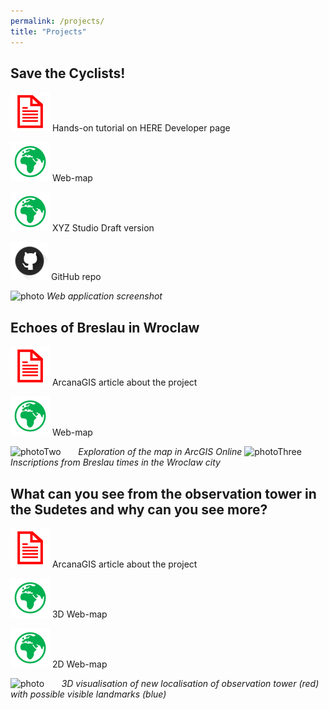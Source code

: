 ```yaml
---
permalink: /projects/
title: "Projects"
---
```

## Save the Cyclists!


[![publication](/icons/documentIconRed.png)](https://developer.here.com/blog/helping-cyclists-stay-safe-here-studio?_lrsc=13d8722c-a051-46a5-ba3f-cc20e5148d03&cid=other-Elevate-FD-0-HERE-&utm_source=Elevate&utm_medium=social&utm_campaign=Online_CommsShare_2020) Hands-on tutorial on HERE Developer page

[![Globe](/icons/mapIconGreen.png)](https://oloocki.github.io/) Web-map

[![Globe](/icons/mapIconGreen.png)](https://xyz.here.com/viewer/?project_id=2bda1f87-2b85-4513-8499-f8847325e8f8) XYZ Studio Draft version

[![GitHubrepo](/icons/gitHubIcon.png)](https://github.com/OloOcki/oloocki.github.io) GitHub repo


![photo](https://cdn2.hubspot.net/hubfs/2174253/Screen%20Shot%202020-02-04%20at%201.55.18%20PM.png)
*Web application screenshot*

## Echoes of Breslau in Wroclaw

[![publication](/icons/documentIconRed.png)](https://www.arcanagis.pl/echa-breslau-we-wroclawiu/) ArcanaGIS article about the project

[![GitHub](/icons/mapIconGreen.png)](http://pwr.maps.arcgis.com/apps/webappviewer/index.html?id=82438860f59a4f6694e3d2524f08848d) Web-map


![photoTwo](https://www.arcanagis.pl/wp-content/uploads/2018/10/Rys.-5..jpg)
&nbsp; &nbsp; &nbsp; *Exploration of the map in ArcGIS Online*
![photoThree](https://www.arcanagis.pl/wp-content/uploads/2018/10/Rys.-2..jpg)
&nbsp; &nbsp; &nbsp; *Inscriptions from Breslau times in the Wroclaw city*

## What can you see from the observation tower in the Sudetes and why can you see more?

[![publication](/icons/documentIconRed.png)](https://www.arcanagis.pl/co-widac-z-wiezy-widokowej-w-sudetach-i-dlaczego-mozna-zobaczyc-wiecej/) ArcanaGIS article about the project

[![Globe](/icons/mapIconGreen.png)](https://bit.ly/2rWdukh) 3D Web-map

[![Globe](/icons/mapIconGreen.png)](https://bit.ly/2rX4Z8A) 2D Web-map



![photo](https://www.arcanagis.pl/wp-content/uploads/2018/06/Rys.-6.-Wizualizacja-widoczno%C5%9Bci-z-wie%C5%BCy-widokowej-Suszynka-czerwony-blok-%C5%BAr%C3%B3d%C5%82o-w%C5%82asne.jpg)
&nbsp; &nbsp; &nbsp; *3D visualisation of new localisation of observation tower (red) with possible visible landmarks (blue)*